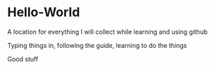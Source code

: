 # Hello-World
A location for everything I will collect while learning and using github


Typing things in, following the guide, learning to do the things


Good stuff
